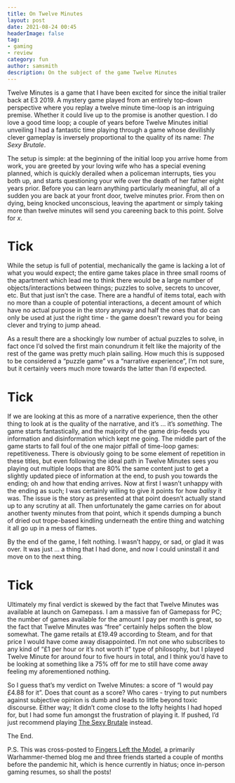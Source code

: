```yaml
---
title: On Twelve Minutes
layout: post
date: 2021-08-24 00:45
headerImage: false
tag:
- gaming
- review
category: fun
author: samsmith
description: On the subject of the game Twelve Minutes
---
```


Twelve Minutes is a game that I have been excited for since the initial trailer back at E3 2019. A mystery game played from an entirely top-down perspective where you replay a twelve minute time-loop is an intriguing premise. Whether it could live up to the promise is another question. I do love a good time loop; a couple of years before Twelve Minutes initial unveiling I had a fantastic time playing through a game whose devilishly clever gameplay is inversely proportional to the quality of its name: *The Sexy Brutale*.

The setup is simple: at the beginning of the initial loop you arrive home from work, you are greeted by your loving wife who has a special evening planned, which is quickly derailed when a policeman interrupts, ties you both up, and starts questioning your wife over the death of her father eight years prior. Before you can learn anything particularly meaningful, all of a sudden you are back at your front door, twelve minutes prior. From then on dying, being knocked unconscious, leaving the apartment or simply taking more than twelve minutes will send you careening back to this point. Solve for *x*. 

# Tick
While the setup is full of potential, mechanically the game is lacking a lot of what you would expect; the entire game takes place in three small rooms of the apartment which lead me to think there would be a large number of objects/interactions between things; puzzles to solve, secrets to uncover, etc. But that just isn’t the case. There are a handful of items total, each with no more than a couple of potential interactions, a decent amount of which have no actual purpose in the story anyway and half the ones that do can only be used at just the right time - the game doesn’t reward you for being clever and trying to jump ahead.

As a result there are a shockingly low number of actual puzzles to solve, in fact once I’d solved the first main conundrum it felt like the majority of the rest of the game was pretty much plain sailing. How much this is supposed to be considered a “puzzle game” vs a “narrative experience”, I’m not sure, but it certainly veers much more towards the latter than I’d expected.

# Tick
If we are looking at this as more of a narrative experience, then the other thing to look at is the quality of the narrative, and it’s … it’s *something*. The game starts fantastically, and the majority of the game drip-feeds you information and disinformation which kept me going. The middle part of the game starts to fall foul of the one major pitfall of time-loop games: repetitiveness. There is obviously going to be some element of repetition in these titles, but even following the ideal path in Twelve Minutes sees you playing out multiple loops that are 80% the same content just to get a slightly updated piece of information at the end, to push you towards the ending; oh and how that ending arrives. Now at first I wasn’t unhappy with the ending as such; I was certainly willing to give it points for how *ballsy* it was. The issue is the story as presented at that point doesn’t actually stand up to any scrutiny at all. Then unfortunately the game carries on for about another twenty minutes from that point, which it spends dumping a bunch of dried out trope-based kindling underneath the entire thing and watching it all go up in a mess of flames.

By the end of the game, I felt nothing. I wasn’t happy, or sad, or glad it was over. It was just … a thing that I had done, and now I could uninstall it and move on to the next thing.

# Tick
Ultimately my final verdict is skewed by the fact that Twelve Minutes was available at launch on Gamepass. I am a massive fan of Gamepass for PC; the number of games available for the amount I pay per month is great, so the fact that Twelve Minutes was “free” certainly helps soften the blow somewhat. The game retails at £19.49 according to Steam, and for that price I would have come away disappointed. I’m not one who subscribes to any kind of “£1 per hour or it’s not worth it” type of philosophy, but I played Twelve Minute for around four to five hours in total, and I think you’d have to be looking at something like a 75% off for me to still have come away feeling my aforementioned nothing.

So I guess that’s my verdict on Twelve Minutes: a score of “I would pay £4.88 for it”. Does that count as a score? Who cares - trying to put numbers against subjective opinion is dumb and leads to little beyond toxic discourse.
Either way; It didn’t come close to the lofty heights I had hoped for, but I had some fun amongst the frustration of playing it. If pushed, I’d just recommend playing [The Sexy Brutale](https://store.steampowered.com/app/552590/The_Sexy_Brutale/) instead.

The End.

P.S. This was cross-posted to [Fingers Left the Model](https://fingersleft.wordpress.com/2021/08/25/twelve-minutes/), a primarily Warhammer-themed blog me and three friends started a couple of months before the pandemic hit, which is hence currently in hiatus; once in-person gaming resumes, so shall the posts! 
